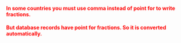 <h4 style="color:red;">In some countries you must use comma instead of point for to write fractions.</h4>
<h4 style="color:red;">But database records have point for fractions. So it is converted automatically.</h4>
